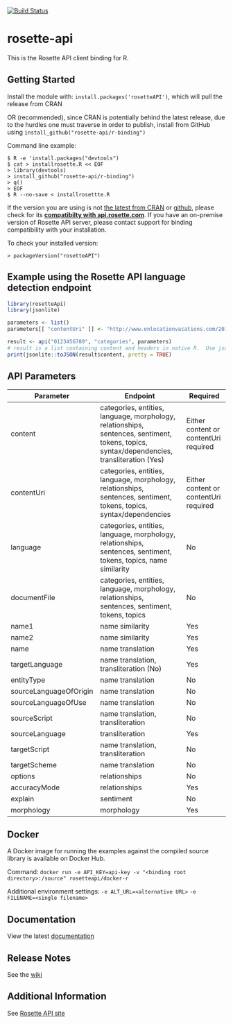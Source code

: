 [![Build Status](https://travis-ci.org/rosette-api/R-Binding.svg?branch=develop)](https://travis-ci.org/rosette-api/R-Binding)

# rosette-api

This is the Rosette API client binding for R.

## Getting Started
Install the module with: `install.packages('rosetteAPI')`, which will pull the release from CRAN

OR (recommended), since CRAN is potentially behind the latest release, due to the hurdles one must traverse in order to publish, install from GitHub using ```install_github("rosette-api/r-binding")```

Command line example:

```
$ R -e 'install.packages("devtools")
$ cat > installrosette.R << EOF
> library(devtools)
> install_github("rosette-api/r-binding")
> q()
> EOF
$ R --no-save < installrosettte.R
```

If the version you are using is not [the latest from CRAN](https://cran.r-project.org/package=rosetteApi)
or [github](https://github.com/rosette-api/R-Binding/releases),
please check for its [**compatibilty with api.rosette.com**](https://developer.rosette.com/features-and-functions?r).
If you have an on-premise version of Rosette API server, please contact support for
binding compatibility with your installation.

To check your installed version:

`> packageVersion("rosetteAPI")`


## Example using the Rosette API language detection endpoint
```R
library(rosetteApi)
library(jsonlite)

parameters <- list()
parameters[[ "contentUri" ]] <- "http://www.onlocationvacations.com/2015/03/05/the-new-ghostbusters-movie-begins-filming-in-boston-in-june/"

result <- api("0123456789", "categories", parameters)
# result is a list containing content and headers in native R.  Use jsonlite::toJSON to convert to JSON format.
print(jsonlite::toJSON(result$content, pretty = TRUE)
```
## API Parameters
| Parameter                     | Endpoint                                            | Required
| -------------                 |-------------                                        |-------------
| content                    | categories, entities, language, morphology, relationships, sentences, sentiment, tokens, topics, syntax/dependencies, transliteration (Yes)            | Either content or contentUri required |
| contentUri                      | categories, entities, language, morphology, relationships, sentences, sentiment, tokens, topics, syntax/dependencies       | Either content or contentUri required |
| language                          | categories, entities, language, morphology, relationships, sentences, sentiment, tokens, topics, name similarity                    | No |
| documentFile                      | categories, entities, language, morphology, relationships, sentences, sentiment, tokens, topics | No |
| name1                 | name similarity               | Yes |
| name2               | name similarity| Yes |
| name    | name translation     | Yes |
| targetLanguage           | name translation, transliteration (No)          | Yes |
| entityType                 | name translation         | No |
| sourceLanguageOfOrigin        | name translation | No |
| sourceLanguageOfUse                         | name translation       | No |
| sourceScript                     | name translation, transliteration               | No |
| sourceLanguage | transliteration | Yes |
| targetScript                     | name translation, transliteration                   | No |
| targetScheme                        | name translation          | No |
| options              | relationships        | No |
| accuracyMode              | relationships        | Yes |
| explain              | sentiment        | No |
| morphology             | morphology        | Yes |

## Docker ##
A Docker image for running the examples against the compiled source library is available on Docker Hub.

Command: `docker run -e API_KEY=api-key -v "<binding root directory>:/source" rosetteapi/docker-r`

Additional environment settings:
`-e ALT_URL=<alternative URL>`
`-e FILENAME=<single filename>`

## Documentation
View the latest [documentation](https://cran.r-project.org/package=rosetteApi/rosetteApi.pdf)

## Release Notes
See the [wiki](https://github.com/rosette-api/R-Binding/wiki/Release-Notes)

## Additional Information
See [Rosette API site](https://developer.rosette.com/)
